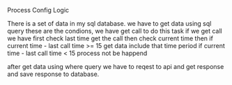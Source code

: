 Process Config Logic

There is a set of data in my sql database.
we have to get data using sql query
these are the condions,
    we have get call to do this task
    if we get call we have first check last time get the call then check current time
    then if current time - last call time >= 15 get data include that time period
    if current time - last call time < 15 process not be happend

after get data using where query we have to reqest to api and get response and save response to database.